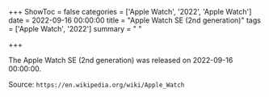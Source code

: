 +++
ShowToc = false
categories = ['Apple Watch', '2022', 'Apple Watch']
date = 2022-09-16 00:00:00
title = "Apple Watch SE (2nd generation)"
tags = ['Apple Watch', '2022']
summary = " "

+++

The Apple Watch SE (2nd generation) was released on 2022-09-16 00:00:00.

Source: `https://en.wikipedia.org/wiki/Apple_Watch`
